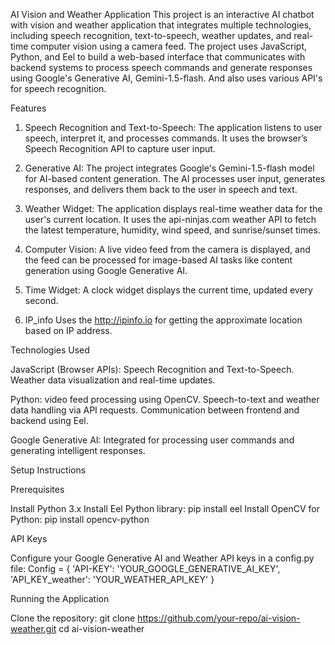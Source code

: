 AI Vision and Weather Application
This project is an interactive AI chatbot with vision and weather application that integrates multiple technologies, including speech recognition, text-to-speech, weather updates, and real-time computer vision using a camera feed. The project uses JavaScript, Python, and Eel to build a web-based interface that communicates with backend systems to process speech commands and generate responses using Google's Generative AI, Gemini-1.5-flash. And also uses various API's for speech recognition.

Features

1. Speech Recognition and Text-to-Speech:
The application listens to user speech, interpret it, and processes commands.
It uses the browser’s Speech Recognition API to capture user input.

2. Generative AI:
 The project integrates Google's Gemini-1.5-flash model for AI-based content generation.
The AI processes user input, generates responses, and delivers them back to the user in speech and text.

3. Weather Widget:
 The application displays real-time weather data for the user's current location.
It uses the api-ninjas.com weather API to fetch the latest temperature, humidity, wind speed, and sunrise/sunset times.

4. Computer Vision:
 A live video feed from the camera is displayed, and the feed can be processed for image-based AI tasks like content generation using Google Generative AI.

5. Time Widget:
 A clock widget displays the current time, updated every second.

6. IP_info
 Uses the http://ipinfo.io for getting the approximate location based on IP address.

Technologies Used

JavaScript (Browser APIs):
Speech Recognition and Text-to-Speech.
Weather data visualization and real-time updates.

Python:
video feed processing using OpenCV.
Speech-to-text and weather data handling via API requests.
Communication between frontend and backend using Eel.

Google Generative AI:
Integrated for processing user commands and generating intelligent responses.

Setup Instructions

Prerequisites

Install Python 3.x
Install Eel Python library:
 pip install eel
Install OpenCV for Python:
 pip install opencv-python

API Keys

Configure your Google Generative AI and Weather API keys in a config.py file:
 Config = {
    'API-KEY': 'YOUR_GOOGLE_GENERATIVE_AI_KEY',
    'API_KEY_weather': 'YOUR_WEATHER_API_KEY'
}

Running the Application

Clone the repository:
 git clone https://github.com/your-repo/ai-vision-weather.git
cd ai-vision-weather
